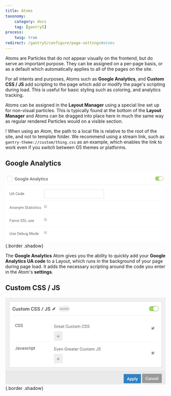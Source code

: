 ```yaml
---
title: Atoms
taxonomy:
    category: docs
    tag: [gantry5]
process:
    twig: true
redirect: /gantry5/configure/page-settings#atoms
---
```


Atoms are Particles that do not appear visually on the frontend, but do serve an important purpose. They can be assigned on a per-page basis, or as a default which automatically applies to all of the pages on the site.

For all intents and purposes, Atoms such as **Google Analytics**, and **Custom CSS / JS** add scripting to the page which add or modify the page's scripting during load. This is useful for basic styling such as coloring, and analytics tracking.

Atoms can be assigned in the **Layout Manager** using a special line set up for non-visual particles. This is typically found at the bottom of the **Layout Manager** and Atoms can be dragged into place here in much the same way as regular rendered Particles would on a visible section.

! When using an Atom, the path to a local file is relative to the root of the site, and not to template folder. We recommend using a stream link, such as `gantry-theme://custom/thing.css` as an example, which enables the link to work even if you switch between G5 themes or platforms.

Google Analytics
-----

![Google Analytics](analytics_settings.png) {.border .shadow}

The **Google Analytics** Atom gives you the ability to quickly add your **Google Analytics UA code** to a Layout, which runs in the background of your page during page load. It adds the necessary scripting around the code you enter in the Atom's **settings**.

Custom CSS / JS
-----

![Custom CSS / JS](custom_settings.png) {.border .shadow}



